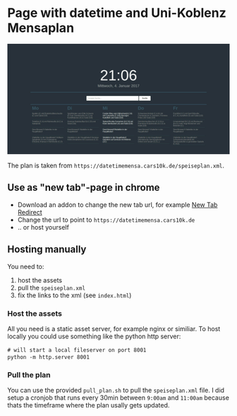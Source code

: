 # Page with datetime and Uni-Koblenz Mensaplan
![Screenshot of the tab](screenshot.jpg?raw=true "Screenshot")

The plan is taken from `https://datetimemensa.cars10k.de/speiseplan.xml`.

## Use as "new tab"-page in chrome
* Download an addon to change the new tab url, for example [New Tab Redirect](https://chrome.google.com/webstore/detail/new-tab-redirect/icpgjfneehieebagbmdbhnlpiopdcmna?hl=de)
* Change the url to point to `https://datetimemensa.cars10k.de`
* .. or host yourself

## Hosting manually
You need to:

1. host the assets
2. pull the `speiseplan.xml`
3. fix the links to the xml (see `index.html`)

### Host the assets
All you need is a static asset server, for example nginx or similiar. To host locally you could use something like the python http server:
```
# will start a local fileserver on port 8001
python -m http.server 8001
```
### Pull the plan
You can use the provided `pull_plan.sh` to pull the `speiseplan.xml` file.
I did setup a cronjob that runs every 30min between `9:00am` and `11:00am` because thats the timeframe where the plan usally gets updated.
